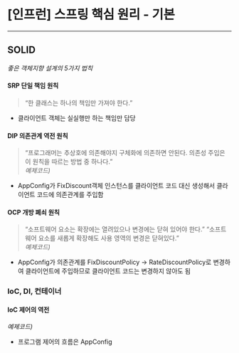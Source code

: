 # [인프런] 스프링 핵심 원리 - 기본
***

## SOLID
*좋은 객체지향 설계의 5가지 법칙*

#### SRP 단일 책임 원칙
> “한 클래스는 하나의 책임만 가져야 한다.”
* 클라이언트 객체는 실실행만 하는 책임만 담당

#### DIP 의존관계 역전 원칙
> “프로그래머는 추상호에 의존해야지 구체화에 의존하면 안된다. 의존성 주입은 이 원칙을 따르는 방법 중 하나다.”  
*예제코드)*<br>
* AppConfig가 FixDiscount객체 인스턴스를 클라이언트 코드 대신 생성해서 클라이언트 코드에 의존관계를 주입함

#### OCP 개방 폐쇠 원칙
> “소프트웨어 요소는 확장에는 열려있으나 변경에는 닫혀 있어야 한다.”
> “소프트웨어 요소를 새롭게 확장해도 사용 영역의 변경은 닫혀있다.”  
*예제코드)*<br>
* AppConfig가 의존관계를 FixDiscountPolicy → RateDiscountPolicy로 변경하여 클라이언트에 주입하므로 클라이언트 코드는 변경하지 않아도 됨

### IoC, DI, 컨테이너

#### IoC 제어의 역전
*예제코드)*
* 프로그램 제어의 흐름은 AppConfig
